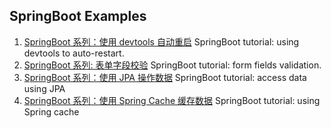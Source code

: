 ## SpringBoot Examples

1. [SpringBoot 系列：使用 devtools 自动重启](https://github.com/nkcoder/spring-demo/blob/master/dev-tools/README.md) SpringBoot tutorial: using devtools to auto-restart.
2. [SpringBoot 系列: 表单字段校验](https://github.com/nkcoder/spring-demo/blob/master/form-validation/README.md) SpringBoot tutorial: form fields validation.
3. [SpringBoot 系列：使用 JPA 操作数据](https://github.com/nkcoder/spring-demo/tree/master/spring-jpa) SpringBoot tutorial: access data using JPA
4. [SpringBoot 系列：使用 Spring Cache 缓存数据](https://github.com/nkcoder/spring-demo/tree/master/spring-cache) SpringBoot tutorial: using Spring cache
